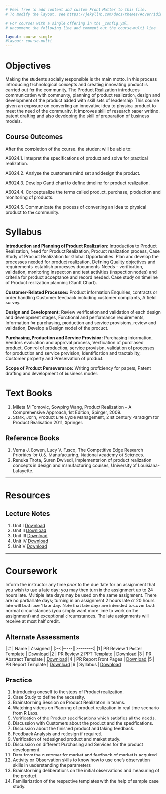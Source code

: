 ```yaml
---
# Feel free to add content and custom Front Matter to this file.
# To modify the layout, see https://jekyllrb.com/docs/themes/#overriding-theme-defaults

# For courses with a single offering in the _config.yml,
# uncomment the following line and comment out the course-multi line

layout: course-single
#layout: course-multi
---
```


# <a name="description">Objectives</a>

  Making the students socially responsible is the main motto. In this process introducing technological concepts and creating innovating product is carried out for the community. The Product Realization introduces communication with community, planning of product realization, design and development of the product added with skill sets of leadership. This course given an exposure on converting an innovative idea to physical product to meet the need of the community. It improves skill of research paper writing, patent drafting and also developing the skill of preparation of business models.

## <a name="outcomes">Course Outcomes</a>

After the completion of the course, the student will be able to:

A6024.1. Interpret the specifications of product and solve for practical realization.

A6024.2. Analyse the customers mind set and design the product.

A6024.3. Develop Gantt chart to define timeline for product realization.

A6024.4. Conceptualize the terms called product, purchase, production and monitoring of products.

A6024.5. Communicate the process of converting an idea to physical product to the community.

# <a name="syllabus">Syllabus</a>

**Introduction and Planning of Product Realization:** Introduction to Product Realization, Need for Product Realization, Product realization process, Case Study of Product Realization for Global Opportunities. Plan and develop the processes needed for product realization, Defining Quality objectives and requirements, establish processes documents. Needs - verification, validation, monitoring inspection and test activities (inspection nodes) and criteria for product acceptance and record needed. Case study on timeline of Product realization planning (Gantt Chart).

**Customer-Related Processes:** Product information Enquiries, contracts or order handling Customer feedback including customer complaints, A field survey. 

**Design and Development:** Review verification and validation of each design and development stages, Functional and performance requirements, Information for purchasing, production and service provisions, review and validation, Develop a Design model of the product.

**Purchasing, Production and Service Provision:** Purchasing information, Vendors evaluation and approval process, Verification of purchased product. Control of production, service provision, validation of processes for production and service provision, Identification and tractability, Customer property and Preservation of product.

**Scope of Product Perseverance:** Writing proficiency for papers, Patent drafting and development of business model.

# <a name="textbooks">Text Books</a>

1. Mileta M Tomovic, Sowping Wang, Product Realization – A Comprehensive Approach, 1st Edition, Spinger, 2009.
2. Stark, John, Product Life Cycle Management, 21st century Paradigm for Product Realisation 2011, Springer.

## <a name="references">Reference Books</a>

1. Verna J. Bowen, Lucy V. Fusco, The Competitive Edge Research Priorities for U.S. Manufacturing, National Academy of Sciences.
2. Renuka Thota, Suren Dwivedi, Implementation of product realization concepts in design and manufacturing courses, University of Louisiana-Lafayette.

<hr>

# Resources

## <a name="lecturenotes">Lecture Notes</a>

1. Unit I [Download](https://vardhamancoe.sharepoint.com/:p:/s/PRTEAM2022II-II/ER3xFGi395dGldUWKMiS16QBB0I6b0gLa4rJyIRAC71KuA?e=sgER4k)
2. Unit II [Download](https://vardhamancoe.sharepoint.com/:p:/s/PRTEAM2022II-II/Ec0EoYMTAMJDiByK1sMvUr4BQfdwPSUOwubuVQQ81rqnfw?e=4Mabfh)
3. Unit III [Download](https://vardhamancoe.sharepoint.com/:p:/s/PRTEAM2022II-II/EaCsyzwes6dHqLpgRc7dcIIB890104FcUWr-ROqpHLmQEA?e=1aBrds)
4. Unit IV [Download](https://vardhamancoe.sharepoint.com/:p:/s/PRTEAM2022II-II/EXd5IrtsyvdBg5LOD8QQ44kBldjPq8HY7U17osrPOtH86Q?e=ft6RVA)
5. Unit V [Download](https://vardhamancoe.sharepoint.com/:b:/s/PRTEAM2022II-II/EXr0_Ct6WC5NgBgTEMpsspUBFQhVYQ6Il0GqrLSjonT3-A?e=YWuEk2)

<hr>

# Coursework

Inform the instructor any time *prior* to the due date for an assignment that you wish to use a late day; you may then turn in the assignment up to 24
hours late. Multiple late days may be used on the same assignment. There are no partial late days; turning in an assignment 2 hours late or 20 hours late will
both use 1 late day. Note that late days are intended to cover both normal circumstances (you simply want more time to work on the assignment) and exceptional circumstances. The late assignments will receive at most half credit.

## <a name="aat">Alternate Assessments</a>

| #  | Name | Assigned |
|:--:|-----||:--------:|
|1 | PR Review 1 Poster Template | [Download](https://vardhamancoe.sharepoint.com/:p:/s/PRTEAM2022II-II/Eb75SKWzaxtGgddJp_X8aaMBeM66ytwQBBRzOYPPM3Pfug?e=86VcCY) 
|2 | PR Review 2 PPT Template  | [Download](https://vardhamancoe.sharepoint.com/:p:/s/PRTEAM2022II-II/EeOGSw1G0wlCin0vMf5_qg8BmvvHy50YYo7cwLDcpTOAoQ?e=z99yqX)
|3 | PR Abstract Template  | [Download](https://vardhamancoe.sharepoint.com/:w:/s/PRTEAM2022II-II/EVwmdDvr4ZhCsWkRTGRzf2ABxP8iha8e_XRTWgmtUwz0lg?e=GkCnzg)
|4 | PR Report Front Pages  | [Download](https://vardhamancoe.sharepoint.com/:w:/s/PRTEAM2022II-II/EYHxsl1AYmxFuq_-1OnbcO4B1bmiUf1UdbswwHrrBKaojw?e=rbwfh3)
|5 | PR Report Template  | [Download](https://vardhamancoe.sharepoint.com/:w:/s/PRTEAM2022II-II/EdDLI3s4XthJhneM2M9iE_sBNlL1lEpgk_IkiWwrfbMqhA?e=FZSVuK)
|6 | Syllabus | [Download](https://vardhamancoe.sharepoint.com/:w:/s/PRTEAM2022II-II/EeLB7Q8HyrFOjHiqP5zyQe8Bg-b50h3MzdFG5GhQqK6jGg?e=Etd5f8)

## <a name="practice">Practice</a>

1. Introducing oneself to the steps of Product realization.
2. Case Study to define the necessity.
3. Brainstorming Session on Product Realization in teams.
4. Watching videos on Planning of product realization in real time scenario from R Labs.
5. Verification of the Product specifications which satisfies all the needs.
6. Discussion with Customers about the product and the specifications.
7. Discussion about the finished product and taking feedback.
8. Feedback Analysis and redesign if required.
9. Verification of redesigned product and market study.
10. Discussion on different Purchasing and Services for the product development.
11. Data from the customer for market and feedback of market is acquired.
12. Activity on Observation skills to know how to use one’s observation skills in understanding the parameters
13. Brainstorming deliberations on the initial observations and measuring of the product.
14. Familiarization of the respective templates with the help of sample case study.
